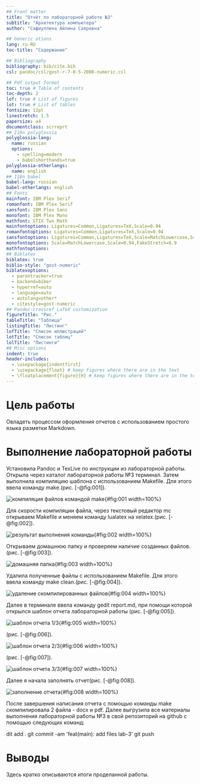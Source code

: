 ```yaml
---
## Front matter
title: "Отчёт по лабораторной работе №3"
subtitle: "Архитектура компьютера"
author: "Сафиуллина Айлина Саяровна"

## Generic otions
lang: ru-RU
toc-title: "Содержание"

## Bibliography
bibliography: bib/cite.bib
csl: pandoc/csl/gost-r-7-0-5-2008-numeric.csl

## Pdf output format
toc: true # Table of contents
toc-depth: 2
lof: true # List of figures
lot: true # List of tables
fontsize: 12pt
linestretch: 1.5
papersize: a4
documentclass: scrreprt
## I18n polyglossia
polyglossia-lang:
  name: russian
  options:
	- spelling=modern
	- babelshorthands=true
polyglossia-otherlangs:
  name: english
## I18n babel
babel-lang: russian
babel-otherlangs: english
## Fonts
mainfont: IBM Plex Serif
romanfont: IBM Plex Serif
sansfont: IBM Plex Sans
monofont: IBM Plex Mono
mathfont: STIX Two Math
mainfontoptions: Ligatures=Common,Ligatures=TeX,Scale=0.94
romanfontoptions: Ligatures=Common,Ligatures=TeX,Scale=0.94
sansfontoptions: Ligatures=Common,Ligatures=TeX,Scale=MatchLowercase,Scale=0.94
monofontoptions: Scale=MatchLowercase,Scale=0.94,FakeStretch=0.9
mathfontoptions:
## Biblatex
biblatex: true
biblio-style: "gost-numeric"
biblatexoptions:
  - parentracker=true
  - backend=biber
  - hyperref=auto
  - language=auto
  - autolang=other*
  - citestyle=gost-numeric
## Pandoc-crossref LaTeX customization
figureTitle: "Рис."
tableTitle: "Таблица"
listingTitle: "Листинг"
lofTitle: "Список иллюстраций"
lotTitle: "Список таблиц"
lolTitle: "Листинги"
## Misc options
indent: true
header-includes:
  - \usepackage{indentfirst}
  - \usepackage{float} # keep figures where there are in the text
  - \floatplacement{figure}{H} # keep figures where there are in the text
---
```


# Цель работы

Овладеть процессом оформления отчетов с использованием простого языка разметки Markdown.


# Выполнение лабораторной работы

Установила Pandoc и TexLive по инструкции из лабораторной работы.
Открыла через каталог лабораторной работы №3 терминал. Затем выполнила компиляцию шаблона с использованием Makefile. Для этого ввела команду make.(рис. [-@fig:001]).

![компиляция файлов командой make](image/1.png){#fig:001 width=100%}

Для скорости компиляции файла, через текстовый редактор mc открываем Makefile и меняем команду lualatex на xelatex.(рис. [-@fig:002]).

![результат выполнения команды](image/2.png){#fig:002 width=100%}

Открываем домашнюю папку и проверяем наличие созданных файлов.(рис. [-@fig:003]).

![домашняя папка](image/3.png){#fig:003 width=100%}

Удалила полученные файлы с использованием Makefile. Для этого ввела команду make clean.(рис. [-@fig:004]).

![удаление скомпилированных файлов](image/4.png){#fig:004 width=100%}

Далее в терминале ввела команду gedit report.md, при помощи которой открылся шаблон отчета лабораторной работы (рис. [-@fig:005]).

![шаблон отчета 1/3](image/5.png){#fig:005 width=100%}

(рис. [-@fig:006]).

![шаблон отчета 2/3](image/6.png){#fig:006 width=100%}

(рис. [-@fig:007]).

![шаблон отчета 3/3](image/7.png){#fig:007 width=100%}

Далее я начала заполнять отчет(рис. [-@fig:008]).

![заполнение отчета](image/8.png){#fig:008 width=100%}

После завершения написания отчета с помощью команды make скомпилировала 2 файла - docx и pdf. Далее выгрузила все материалы выполнения лабораторной работы №3 в свой репозиторий на github с помощью следующих команд:

dit add .
git commit -am 'feat(main): add files lab-3'
git push


# Выводы

Здесь кратко описываются итоги проделанной работы.

